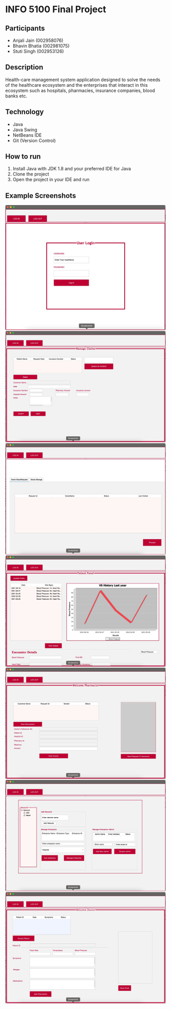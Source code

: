 # INFO 5100 Final Project

## Participants
- Anjali Jain (002958076)
- Bhavin Bhatia (002981075)
- Stuti Singh (002953126)

## Description
Health-care management system application designed to solve the needs of the healthcare ecosystem and the enterprises that interact in this ecosystem such as hospitals, pharmacies, insurance companies, blood banks etc.

## Technology
- Java
- Java Swing
- NetBeans IDE
- Git (Version Control)


## How to run
1. Install Java with JDK 1.8 and your preferred IDE for Java
2. Clone the project
3. Open the project in your IDE and run

## Example Screenshots

<img src = "src/Resource/login.jpeg">
<img src = "src/Resource/claims.jpeg">
<img src = "src/Resource/donor.jpeg">
<img src = "src/Resource/patientpanel.jpeg">
<img src = "src/Resource/pharmacist.jpeg">
<img src = "src/Resource/sysadmin.jpeg">
<img src = "src/Resource/welcomedoctor.jpeg">

